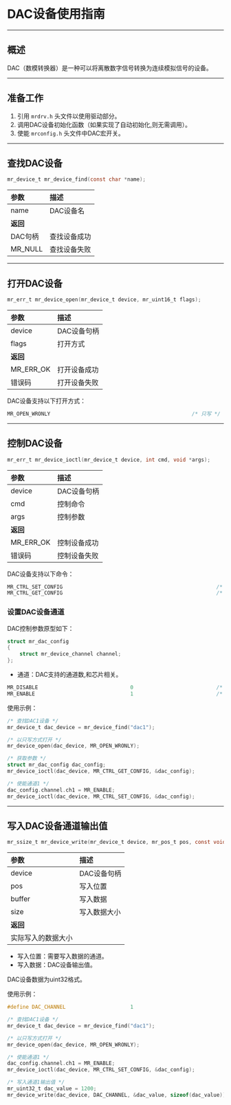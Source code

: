 # DAC设备使用指南

----------

## 概述

DAC（数模转换器）是一种可以将离散数字信号转换为连续模拟信号的设备。

----------

## 准备工作

1. 引用 `mrdrv.h` 头文件以使用驱动部分。
2. 调用DAC设备初始化函数（如果实现了自动初始化,则无需调用）。
3. 使能 `mrconfig.h` 头文件中DAC宏开关。

----------

## 查找DAC设备

```c
mr_device_t mr_device_find(const char *name);
```

| 参数      | 描述     |
|:--------|:-------|
| name    | DAC设备名 |
| **返回**  |        |
| DAC句柄   | 查找设备成功 |
| MR_NULL | 查找设备失败 |

----------

## 打开DAC设备

```c
mr_err_t mr_device_open(mr_device_t device, mr_uint16_t flags);
```

| 参数        | 描述      |
|:----------|:--------|
| device    | DAC设备句柄 |
| flags     | 打开方式    |
| **返回**    |         |
| MR_ERR_OK | 打开设备成功  |
| 错误码       | 打开设备失败  |  

DAC设备支持以下打开方式：

```c
MR_OPEN_WRONLY                                              /* 只写 */
```

----------

## 控制DAC设备

```c
mr_err_t mr_device_ioctl(mr_device_t device, int cmd, void *args);
```

| 参数        | 描述      |
|:----------|:--------|
| device    | DAC设备句柄 |
| cmd       | 控制命令    |
| args      | 控制参数    |
| **返回**    |         |
| MR_ERR_OK | 控制设备成功  |
| 错误码       | 控制设备失败  |

DAC设备支持以下命令：

```c
MR_CTRL_SET_CONFIG                                                  /* 设置参数 */
MR_CTRL_GET_CONFIG                                                  /* 获取参数 */
```

### 设置DAC设备通道

DAC控制参数原型如下：

```c
struct mr_dac_config
{
    struct mr_device_channel channel;
};
```

- 通道：DAC支持的通道数,和芯片相关。

```c
MR_DISABLE                              0                           /* 失能通道 */
MR_ENABLE                               1                           /* 使能通道 */
```

使用示例：

```c
/* 查找DAC1设备 */
mr_device_t dac_device = mr_device_find("dac1");

/* 以只写方式打开 */
mr_device_open(dac_device, MR_OPEN_WRONLY);

/* 获取参数 */
struct mr_dac_config dac_config;
mr_device_ioctl(dac_device, MR_CTRL_GET_CONFIG, &dac_config);

/* 使能通道1 */
dac_config.channel.ch1 = MR_ENABLE;
mr_device_ioctl(dac_device, MR_CTRL_SET_CONFIG, &dac_config);
```

----------

## 写入DAC设备通道输出值

```c
mr_ssize_t mr_device_write(mr_device_t device, mr_pos_t pos, const void *buffer, mr_size_t size);
```

| 参数        | 描述      |
|:----------|:--------|
| device    | DAC设备句柄 |
| pos       | 写入位置    |
| buffer    | 写入数据    |
| size      | 写入数据大小  |
| **返回**    |         |
| 实际写入的数据大小 |         |  

- 写入位置：需要写入数据的通道。
- 写入数据：DAC设备输出值。

DAC设备数据为uint32格式。

使用示例：

```c
#define DAC_CHANNEL                     1

/* 查找DAC1设备 */
mr_device_t dac_device = mr_device_find("dac1");

/* 以只写方式打开 */
mr_device_open(dac_device, MR_OPEN_WRONLY);

/* 使能通道1 */
dac_config.channel.ch1 = MR_ENABLE;
mr_device_ioctl(dac_device, MR_CTRL_SET_CONFIG, &dac_config);

/* 写入通道1输出值 */
mr_uint32_t dac_value = 1200;
mr_device_write(dac_device, DAC_CHANNEL, &dac_value, sizeof(dac_value));
```